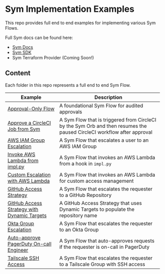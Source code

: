 # Sym Implementation Examples

This repo provides full end to end examples for implementing various Sym Flows.

Full Sym docs can be found here:
- [Sym Docs](https://docs.symops.com/docs)
- [Sym SDK](https://sdk.docs.symops.com/)
- Sym Terraform Provider (Coming Soon!)

## Content
Each folder in this repo represents a full end to end Sym Flow.

| Example                                                               | Description                                                                                                            |
|-----------------------------------------------------------------------|------------------------------------------------------------------------------------------------------------------------|
| [Approval-Only Flow](approvals)                                       | A foundational Sym Flow for audited approvals                                                                          |
| [Approve a CircleCI Job from Sym](approve_circleci_job)               | A Sym Flow that is triggered from CircleCI by the Sym Orb and then resumes the paused CircleCI workflow after approval |
| [AWS IAM Group Escalation](aws_iam_strategy)                          | A Sym Flow that escalates a user to an AWS IAM Group                                                                   |
| [Invoke AWS Lambda from impl.py](aws_lambda_sdk)                      | A Sym Flow that invokes an AWS Lambda from a hook in `impl.py`                                                         |
| [Custom Escalation with AWS Lambda](aws_lambda_strategy)              | A Sym Flow that invokes an AWS Lambda for custom access management                                                     |
| [GitHub Access Strategy](github_access_strategy)                      | A Sym Flow that escalates the requester to a GitHub Repository                                                         |
| [GitHub Access Strategy with Dynamic Targets](github_dynamic_targets) | A GitHub Access Strategy that uses Dynamic Targets to populate the repository name                                     |
| [Okta Group Escalation](okta_access_strategy)                         | A Sym Flow that escalates the requester to an Okta Group                                                               |
| [Auto-approve PagerDuty On-call Engineer](pagerduty_on_call)          | A Sym Flow that auto-approves requests if the requester is on-call in PagerDuty                                        |
| [Tailscale SSH Access](tailscale_ssh_access)                          | A Sym Flow that escalates the requester to a Tailscale Group with SSH access                                           |
